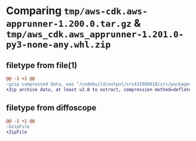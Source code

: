 # Comparing `tmp/aws-cdk.aws-apprunner-1.200.0.tar.gz` & `tmp/aws_cdk.aws_apprunner-1.201.0-py3-none-any.whl.zip`

## filetype from file(1)

```diff
@@ -1 +1 @@
-gzip compressed data, was "/codebuild/output/src432989618/src/packages/@aws-cdk/aws-apprunner/dist/python/aws-cdk.aws-apprunner-1.200.0.tar", last modified: Wed Apr 26 19:56:16 2023, max compression
+Zip archive data, at least v2.0 to extract, compression method=deflate
```

## filetype from diffoscope

```diff
@@ -1 +1 @@
-GzipFile
+ZipFile
```

